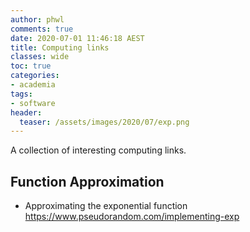 ```yaml
---
author: phwl
comments: true
date: 2020-07-01 11:46:18 AEST
title: Computing links
classes: wide
toc: true
categories:
- academia
tags:
- software
header:
  teaser: /assets/images/2020/07/exp.png
---
```

A collection of interesting computing links.

<!-- more -->

## Function Approximation
* Approximating the exponential function <https://www.pseudorandom.com/implementing-exp>


